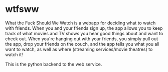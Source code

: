 # wtfsww

What the Fuck Should We Watch is a webapp for deciding what to watch with friends.  When you and your friends sign
up, the app allows you to keep track of what movies and TV shows you hear good things about and want to check out.
When you're hanging out with your friends, you simply pull out the app, drop your friends on the couch, and the app
tells you what you all want to watch, as well as where (streaming services/movie theatres) to watch it!

This is the python backend to the web service.